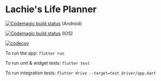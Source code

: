 # Lachie's Life Planner

[![Codemagic build status](https://api.codemagic.io/apps/603b647b10cfd9539dc7e507/603baa07c9d4d753dd37e0ef/status_badge.svg)](https://codemagic.io/apps/603b647b10cfd9539dc7e507/603baa07c9d4d753dd37e0ef/latest_build) (Android)

[![Codemagic build status](https://api.codemagic.io/apps/603b647b10cfd9539dc7e507/6044477b478667992be5a4ce/status_badge.svg)](https://codemagic.io/apps/603b647b10cfd9539dc7e507/6044477b478667992be5a4ce/latest_build) (IOS)

[![codecov](https://codecov.io/gh/lachiejames/lachies_life_planner/branch/master/graph/badge.svg?token=0XIDBXN5IM)](https://codecov.io/gh/lachiejames/lachies_life_planner)

To run the app:
`flutter run`

To run unit & widget tests:
`flutter test`

To run integration tests:
`flutter drive --target=test_driver/app.dart`
